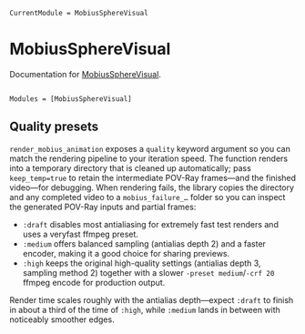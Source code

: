 ```@meta
CurrentModule = MobiusSphereVisual
```

# MobiusSphereVisual

Documentation for [MobiusSphereVisual](https://github.com/LauraBMo/MobiusSphereVisual.jl).

```@index
```

```@autodocs
Modules = [MobiusSphereVisual]
```

## Quality presets

`render_mobius_animation` exposes a `quality` keyword argument so you can match
the rendering pipeline to your iteration speed. The function renders into a
temporary directory that is cleaned up automatically; pass `keep_temp=true` to
retain the intermediate POV-Ray frames—and the finished video—for debugging.
When rendering fails, the library copies the directory and any completed video
to a `mobius_failure_…` folder so you can inspect the generated POV-Ray inputs
and partial frames:

- `:draft` disables most antialiasing for extremely fast test renders and uses a
  veryfast ffmpeg preset.
- `:medium` offers balanced sampling (antialias depth 2) and a faster encoder,
  making it a good choice for sharing previews.
- `:high` keeps the original high-quality settings (antialias depth 3, sampling
  method 2) together with a slower `-preset medium`/`-crf 20` ffmpeg encode for
  production output.

Render time scales roughly with the antialias depth—expect `:draft` to finish in
about a third of the time of `:high`, while `:medium` lands in between with
noticeably smoother edges.
